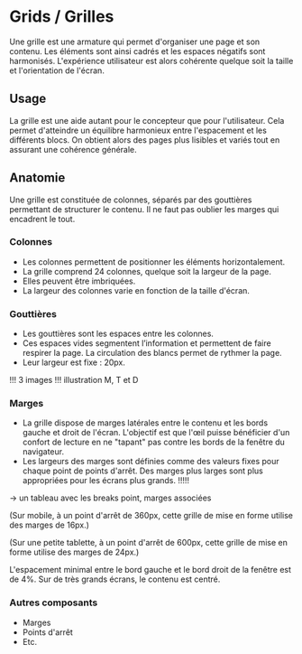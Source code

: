 # Grids / Grilles

Une grille est une armature qui permet d'organiser une page et son contenu. Les éléments sont ainsi cadrés et les espaces négatifs sont harmonisés. L'expérience utilisateur est alors cohérente quelque soit la taille et l'orientation de l'écran.


## Usage

La grille est une aide autant pour le concepteur que pour l'utilisateur. Cela permet d'atteindre un équilibre harmonieux entre l'espacement et les différents blocs. On obtient alors des pages plus lisibles et variés tout en assurant une cohérence générale.

## Anatomie

Une grille est constituée de colonnes, séparés par des gouttières permettant de structurer le contenu. Il ne faut pas oublier les marges qui encadrent le tout.


### Colonnes

- Les colonnes permettent de positionner les éléments horizontalement.
- La grille comprend 24 colonnes, quelque soit la largeur de la page.
- Elles peuvent être imbriquées.
- La largeur des colonnes varie en fonction de la taille d'écran.

### Gouttières

- Les gouttières sont les espaces entre les colonnes.
- Ces espaces vides segmentent l’information et permettent de faire respirer la page. La circulation des blancs permet de rythmer la page.
- Leur largeur est fixe : 20px.

!!! 3 images !!! illustration M, T et D

### Marges
- La grille dispose de marges latérales entre le contenu et les bords gauche et droit de l'écran. L'objectif est que l'œil puisse bénéficier d'un confort de lecture en ne "tapant" pas contre les bords de la fenêtre du navigateur.
- Les largeurs des marges sont définies comme des valeurs fixes pour chaque point de points d'arrêt. Des marges plus larges sont plus appropriées pour les écrans plus grands. !!!!!

-> un tableau avec les breaks point, marges associées

(Sur mobile, à un point d'arrêt de 360px, cette grille de mise en forme utilise des marges de 16px.)

(Sur une petite tablette, à un point d'arrêt de 600px, cette grille de mise en forme utilise des marges de 24px.)

L'espacement minimal entre le bord gauche et le bord droit de la fenêtre est de 4%. Sur de très grands écrans, le contenu est centré. 


### Autres composants
- Marges
- Points d'arrêt
- Etc.
